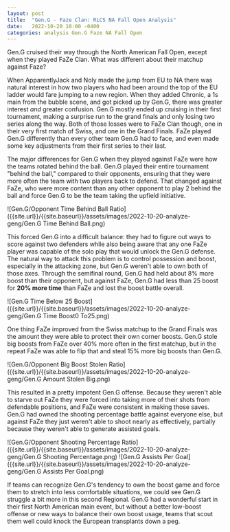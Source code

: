 ```yaml
---
layout: post
title:  "Gen.G - Faze Clan: RLCS NA Fall Open Analysis"
date:   2022-10-20 10:00 -0400
categories: analysis Gen.G Faze NA Fall Open
---
```


Gen.G cruised their way through the North American Fall Open, except when they played FaZe Clan. What was different about their matchup against Faze?

When ApparentlyJack and Noly made the jump from EU to NA there was natural interest in how two players who had been around the top of the EU ladder would fare jumping to a new region. When they added Chronic, a 1s main from the bubble scene, and got picked up by Gen.G, there was greater interest _and_ greater confusion. Gen.G mostly ended up cruising in their first tournament, making a surprise run to the grand finals and only losing two series along the way. Both of those losses were to FaZe Clan though, one in their very first match of Swiss, and one in the Grand Finals. FaZe played Gen.G differently than every other team Gen.G had to face, and even made some key adjustments from their first series to their last.

The major differences for Gen.G when they played against FaZe were how the teams rotated behind the ball. Gen.G played their entire tournament "behind the ball," compared to their opponents, ensuring that they were more often the team with two players back to defend. That changed against FaZe, who were more content than any other opponent to play 2 behind the ball and force Gen.G to be the team taking the upfield initiative. 

![Gen.G/Opponent Time Behind Ball Ratio]({{site.url}}/{{site.baseurl}}/assets/images/2022-10-20-analyze-geng/Gen.G Time Behind Ball.png)

This forced Gen.G into a difficult balance: they had to figure out ways to score against two defenders while also being aware that any one FaZe player was capable of the solo play that would unlock the Gen.G defense. The natural way to attack this problem is to control possession and boost, especially in the attacking zone, but Gen.G weren't able to own both of those axes. Through the semifinal round, Gen.G had held about 8% more boost than their opponent, but against FaZe, Gen.G had less than 25 boost for **20% more time** than FaZe and lost the boost battle overall.

![Gen.G Time Below 25 Boost]({{site.url}}/{{site.baseurl}}/assets/images/2022-10-20-analyze-geng/Gen.G Time Boost0 To25.png)

One thing FaZe improved from the Swiss matchup to the Grand Finals was the amount they were able to protect their own corner boosts. Gen.G stole big boosts from FaZe over 40% more often in the first matchup, but in the repeat FaZe was able to flip that and steal 15% more big boosts than Gen.G.

![Gen.G/Opponent Big Boost Stolen Ratio]({{site.url}}/{{site.baseurl}}/assets/images/2022-10-20-analyze-geng/Gen.G Amount Stolen Big.png)

This resulted in a pretty impotent Gen.G offense. Because they weren't able to starve out FaZe they were forced into taking more of their shots from defendable positions, and FaZe were consistent in making those saves. Gen.G had owned the shooting percentage battle against everyone else, but against FaZe they just weren't able to shoot nearly as effectively, partially because they weren't able to generate assisted goals.

![Gen.G/Opponent Shooting Percentage Ratio]({{site.url}}/{{site.baseurl}}/assets/images/2022-10-20-analyze-geng/Gen.G Shooting Percentage.png)
![Gen.G Assists Per Goal]({{site.url}}/{{site.baseurl}}/assets/images/2022-10-20-analyze-geng/Gen.G Assists Per Goal.png)

If teams can recognize Gen.G's tendency to own the boost game and force them to stretch into less comfortable situations, we could see Gen.G struggle a bit more in this second Regional. Gen.G had a wonderful start in their first North American main event, but without a better low-boost offense or new ways to balance their own boost usage, teams that scout them well could knock the European transplants down a peg.